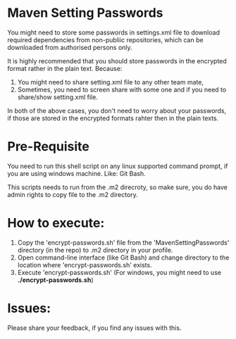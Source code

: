 # Maven Setting Passwords

You might need to store some passwords in settings.xml file to download required dependencies from non-publiic repositories, which can be downloaded from authorised persons only. 

It is highly recommended that you should store passwords in the encrypted format rather in the plain text. Because:
1. You might need to share setting.xml file to any other team mate,
2. Sometimes, you need to screen share with some one and if you need to share/show setting.xml file.

In both of the above cases, you don't need to worry about your passwords, if those are stored in the encrypted formats rahter then in the plain texts.

# Pre-Requisite
You need to run this shell script on any linux supported command prompt, if you are using windows machine.
Like: Git Bash.

This scripts needs to run from the .m2 direcroty, so make sure, you do have admin rights to copy file to the .m2 directory.

# How to execute:

1. Copy the 'encrypt-passwords.sh' file from the 'MavenSettingPasswords' directory (in the repo) to .m2 directory in your profile.
2. Open command-line interface (like Git Bash) and change directory to the location where 'encrypt-passwords.sh' exists.
3. Execute 'encrypt-passwords.sh' (For windows, you might need to use **./encrypt-passwords.sh**)

# Issues:
Please share your feedback, if you find any issues with this.

